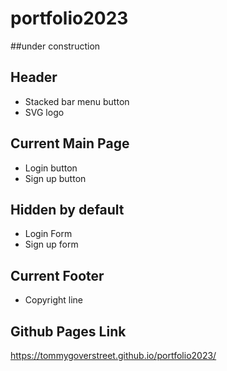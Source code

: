 # portfolio2023
##under construction

## Header
- Stacked bar menu button
- SVG logo

## Current Main Page
- Login button
- Sign up button

## Hidden by default
- Login Form
- Sign up form

## Current Footer
- Copyright line


## Github Pages Link
https://tommygoverstreet.github.io/portfolio2023/
